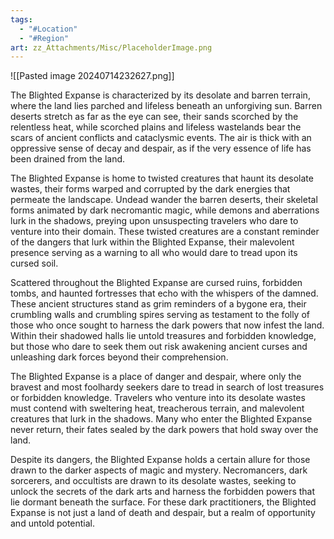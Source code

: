 ```yaml
---
tags:
  - "#Location"
  - "#Region"
art: zz_Attachments/Misc/PlaceholderImage.png
---
```


![[Pasted image 20240714232627.png]]

The Blighted Expanse is characterized by its desolate and barren terrain, where the land lies parched and lifeless beneath an unforgiving sun. Barren deserts stretch as far as the eye can see, their sands scorched by the relentless heat, while scorched plains and lifeless wastelands bear the scars of ancient conflicts and cataclysmic events. The air is thick with an oppressive sense of decay and despair, as if the very essence of life has been drained from the land.

The Blighted Expanse is home to twisted creatures that haunt its desolate wastes, their forms warped and corrupted by the dark energies that permeate the landscape. Undead wander the barren deserts, their skeletal forms animated by dark necromantic magic, while demons and aberrations lurk in the shadows, preying upon unsuspecting travelers who dare to venture into their domain. These twisted creatures are a constant reminder of the dangers that lurk within the Blighted Expanse, their malevolent presence serving as a warning to all who would dare to tread upon its cursed soil.

Scattered throughout the Blighted Expanse are cursed ruins, forbidden tombs, and haunted fortresses that echo with the whispers of the damned. These ancient structures stand as grim reminders of a bygone era, their crumbling walls and crumbling spires serving as testament to the folly of those who once sought to harness the dark powers that now infest the land. Within their shadowed halls lie untold treasures and forbidden knowledge, but those who dare to seek them out risk awakening ancient curses and unleashing dark forces beyond their comprehension.

The Blighted Expanse is a place of danger and despair, where only the bravest and most foolhardy seekers dare to tread in search of lost treasures or forbidden knowledge. Travelers who venture into its desolate wastes must contend with sweltering heat, treacherous terrain, and malevolent creatures that lurk in the shadows. Many who enter the Blighted Expanse never return, their fates sealed by the dark powers that hold sway over the land.

Despite its dangers, the Blighted Expanse holds a certain allure for those drawn to the darker aspects of magic and mystery. Necromancers, dark sorcerers, and occultists are drawn to its desolate wastes, seeking to unlock the secrets of the dark arts and harness the forbidden powers that lie dormant beneath the surface. For these dark practitioners, the Blighted Expanse is not just a land of death and despair, but a realm of opportunity and untold potential.